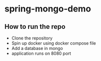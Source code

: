 # spring-mongo-demo


## How to run the repo

* Clone the repository
* Spin up docker using docker compose file 
* Add a database in mongo
* application runs on 8080 port
